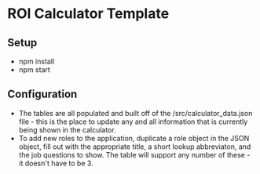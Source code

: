 # ROI Calculator Template

## Setup

- npm install
- npm start

## Configuration

- The tables are all populated and built off of the /src/calculator_data.json file - this is the place to update any and all information that is currently being shown in the calculator.
- To add new roles to the application, duplicate a role object in the JSON object, fill out with the appropriate title, a short lookup abbreviaton, and the job questions to show. The table will support any number of these - it doesn't have to be 3.